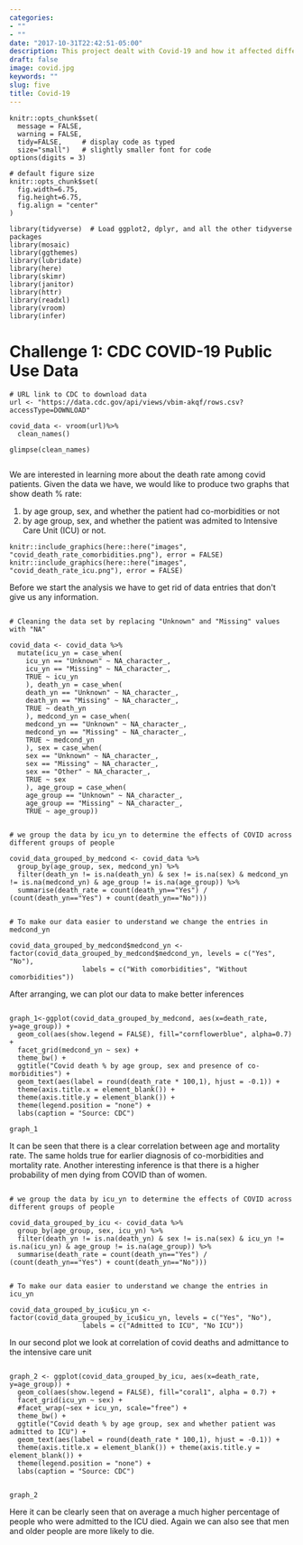 ```yaml
---
categories:
- ""
- ""
date: "2017-10-31T22:42:51-05:00"
description: This project dealt with Covid-19 and how it affected different groups of people.
draft: false
image: covid.jpg
keywords: ""
slug: five
title: Covid-19
---
```





```{r, setup, include=FALSE}
knitr::opts_chunk$set(
  message = FALSE, 
  warning = FALSE, 
  tidy=FALSE,     # display code as typed
  size="small")   # slightly smaller font for code
options(digits = 3)

# default figure size
knitr::opts_chunk$set(
  fig.width=6.75, 
  fig.height=6.75,
  fig.align = "center"
)
```


```{r load-libraries, include=FALSE}
library(tidyverse)  # Load ggplot2, dplyr, and all the other tidyverse packages
library(mosaic)
library(ggthemes)
library(lubridate)
library(here)
library(skimr)
library(janitor)
library(httr)
library(readxl)
library(vroom)
library(infer)
```


# Challenge 1: CDC COVID-19 Public Use Data



```{r, cache=TRUE, include= FALSE}
# URL link to CDC to download data
url <- "https://data.cdc.gov/api/views/vbim-akqf/rows.csv?accessType=DOWNLOAD"

covid_data <- vroom(url)%>%
  clean_names()

glimpse(clean_names)
        
```

We are interested in learning more about the death rate among covid patients. Given the data we have, we would like to produce two graphs that show death % rate:

1. by age group, sex, and whether the patient had co-morbidities or not
1. by age group, sex, and whether the patient was admited to Intensive Care Unit (ICU) or not.


```{r covid_challenge, echo=FALSE, out.width="100%", include=FALSE}
knitr::include_graphics(here::here("images", "covid_death_rate_comorbidities.png"), error = FALSE)
knitr::include_graphics(here::here("images", "covid_death_rate_icu.png"), error = FALSE)
```

Before we start the analysis we have to get rid of data entries that don't give us any information.

```{r}

# Cleaning the data set by replacing "Unknown" and "Missing" values with "NA"

covid_data <- covid_data %>% 
  mutate(icu_yn = case_when(
    icu_yn == "Unknown" ~ NA_character_,
    icu_yn == "Missing" ~ NA_character_,
    TRUE ~ icu_yn
    ), death_yn = case_when(
    death_yn == "Unknown" ~ NA_character_,
    death_yn == "Missing" ~ NA_character_,
    TRUE ~ death_yn
    ), medcond_yn = case_when(
    medcond_yn == "Unknown" ~ NA_character_,
    medcond_yn == "Missing" ~ NA_character_,
    TRUE ~ medcond_yn
    ), sex = case_when(
    sex == "Unknown" ~ NA_character_,
    sex == "Missing" ~ NA_character_,
    sex == "Other" ~ NA_character_,
    TRUE ~ sex
    ), age_group = case_when(
    age_group == "Unknown" ~ NA_character_,
    age_group == "Missing" ~ NA_character_,
    TRUE ~ age_group))

```


```{r}

# we group the data by icu_yn to determine the effects of COVID across different groups of people

covid_data_grouped_by_medcond <- covid_data %>%
  group_by(age_group, sex, medcond_yn) %>% 
  filter(death_yn != is.na(death_yn) & sex != is.na(sex) & medcond_yn != is.na(medcond_yn) & age_group != is.na(age_group)) %>% 
  summarise(death_rate = count(death_yn=="Yes") / (count(death_yn=="Yes") + count(death_yn=="No"))) 

```

```{r}

# To make our data easier to understand we change the entries in medcond_yn

covid_data_grouped_by_medcond$medcond_yn <- factor(covid_data_grouped_by_medcond$medcond_yn, levels = c("Yes", "No"), 
                  labels = c("With comorbidities", "Without comorbidities"))

```

After arranging, we can plot our data to make better inferences

```{r}

graph_1<-ggplot(covid_data_grouped_by_medcond, aes(x=death_rate, y=age_group)) + 
  geom_col(aes(show.legend = FALSE), fill="cornflowerblue", alpha=0.7) + 
  facet_grid(medcond_yn ~ sex) +
  theme_bw() +
  ggtitle("Covid death % by age group, sex and presence of co-morbidities") +
  geom_text(aes(label = round(death_rate * 100,1), hjust = -0.1)) +
  theme(axis.title.x = element_blank()) + 
  theme(axis.title.y = element_blank()) +
  theme(legend.position = "none") + 
  labs(caption = "Source: CDC")
  
graph_1
```
It can be seen that there is a clear correlation between age and mortality rate. The same holds true for earlier diagnosis of co-morbidities and mortality rate. Another interesting inference is that there is a higher probability of men dying from COVID than of women.

```{r}

# we group the data by icu_yn to determine the effects of COVID across different groups of people

covid_data_grouped_by_icu <- covid_data %>%   
  group_by(age_group, sex, icu_yn) %>% 
  filter(death_yn != is.na(death_yn) & sex != is.na(sex) & icu_yn != is.na(icu_yn) & age_group != is.na(age_group)) %>% 
  summarise(death_rate = count(death_yn=="Yes") / (count(death_yn=="Yes") + count(death_yn=="No")))

```

```{r}

# To make our data easier to understand we change the entries in icu_yn

covid_data_grouped_by_icu$icu_yn <- factor(covid_data_grouped_by_icu$icu_yn, levels = c("Yes", "No"), 
                  labels = c("Admitted to ICU", "No ICU"))

```

In our second plot we look at correlation of covid deaths and admittance to the intensive care unit

```{r}

graph_2 <- ggplot(covid_data_grouped_by_icu, aes(x=death_rate, y=age_group)) + 
  geom_col(aes(show.legend = FALSE), fill="coral1", alpha = 0.7) + 
  facet_grid(icu_yn ~ sex) +
  #facet_wrap(~sex + icu_yn, scale="free") + 
  theme_bw() +
  ggtitle("Covid death % by age group, sex and whether patient was admitted to ICU") +
  geom_text(aes(label = round(death_rate * 100,1), hjust = -0.1)) +
  theme(axis.title.x = element_blank()) + theme(axis.title.y = element_blank()) +
  theme(legend.position = "none") + 
  labs(caption = "Source: CDC")


graph_2

```
Here it can be clearly seen that on average a much higher percentage of people who were admitted to the ICU died. Again we can also see that men and older people are more likely to die.


